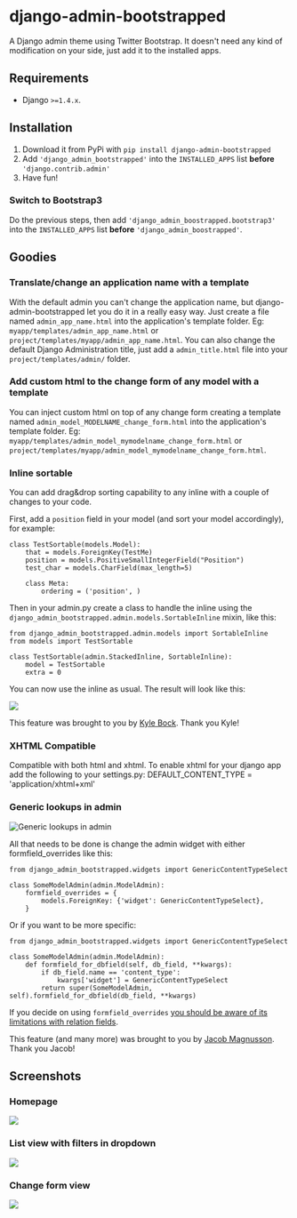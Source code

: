 django-admin-bootstrapped
=========================

A Django admin theme using Twitter Bootstrap. It doesn't need any kind of modification on your side, just add it to the installed apps.

## Requirements

* Django `>=1.4.x`.

## Installation

1. Download it from PyPi with `pip install django-admin-bootstrapped`
2. Add `'django_admin_bootstrapped'` into the `INSTALLED_APPS` list __before__ `'django.contrib.admin'`
3. Have fun!

### Switch to Bootstrap3

Do the previous steps, then add `'django_admin_boostrapped.bootstrap3'` into the `INSTALLED_APPS` list __before__ `'django_admin_boostrapped'`.

## Goodies

### Translate/change an application name with a template

With the default admin you can't change the application name, but django-admin-bootstrapped let you do it in a really easy way. Just create a file named `admin_app_name.html` into the application's template folder. Eg: `myapp/templates/admin_app_name.html` or `project/templates/myapp/admin_app_name.html`.
You can also change the default Django Administration title, just add a `admin_title.html` file into your `project/templates/admin/` folder.

### Add custom html to the change form of any model with a template

You can inject custom html on top of any change form creating a template named `admin_model_MODELNAME_change_form.html` into the application's template folder. Eg: `myapp/templates/admin_model_mymodelname_change_form.html` or `project/templates/myapp/admin_model_mymodelname_change_form.html`.

### Inline sortable

You can add drag&drop sorting capability to any inline with a couple of changes to your code.

First, add a `position` field in your model (and sort your model accordingly), for example:

    class TestSortable(models.Model):
        that = models.ForeignKey(TestMe)
        position = models.PositiveSmallIntegerField("Position")
        test_char = models.CharField(max_length=5)

        class Meta:
            ordering = ('position', )

Then in your admin.py create a class to handle the inline using the `django_admin_bootstrapped.admin.models.SortableInline` mixin, like this:

    from django_admin_bootstrapped.admin.models import SortableInline
    from models import TestSortable

    class TestSortable(admin.StackedInline, SortableInline):
        model = TestSortable
        extra = 0

You can now use the inline as usual. The result will look like this:

<img src="http://www.codingnot.es/static/screens/django_admin_bootstrapped_screen_inlines.png">

This feature was brought to you by [Kyle Bock](https://github.com/kwbock). Thank you Kyle!

### XHTML Compatible

Compatible with both html and xhtml.
To enable xhtml for your django app add the following to your settings.py:
DEFAULT_CONTENT_TYPE = 'application/xhtml+xml'

### Generic lookups in admin

<img src="https://a248.e.akamai.net/camo.github.com/2848fec376b4af6d6a08e2a3a7d575569115f998/687474703a2f2f692e696d6775722e636f6d2f766970547453732e706e67" alt="Generic lookups in admin">

All that needs to be done is change the admin widget with either formfield_overrides like this:

    from django_admin_bootstrapped.widgets import GenericContentTypeSelect

    class SomeModelAdmin(admin.ModelAdmin):
        formfield_overrides = {
            models.ForeignKey: {'widget': GenericContentTypeSelect},
        }

Or if you want to be more specific:

    from django_admin_bootstrapped.widgets import GenericContentTypeSelect

    class SomeModelAdmin(admin.ModelAdmin):
        def formfield_for_dbfield(self, db_field, **kwargs):
            if db_field.name == 'content_type':
                kwargs['widget'] = GenericContentTypeSelect
            return super(SomeModelAdmin, self).formfield_for_dbfield(db_field, **kwargs)

If you decide on using `formfield_overrides` [you should be aware of its limitations with relation fields](https://docs.djangoproject.com/en/dev/ref/contrib/admin/#django.contrib.admin.ModelAdmin.formfield_overrides).

This feature (and many more) was brought to you by [Jacob Magnusson](https://github.com/jmagnusson). Thank you Jacob!

## Screenshots

### Homepage

<img src="http://www.codingnot.es/static/screens/django_admin_bootstrapped_screen_v02_index.png">

### List view with filters in dropdown

<img src="http://www.codingnot.es/static/screens/django_admin_bootstrapped_screen_v02_list_filter.png">

### Change form view

<img src="http://www.codingnot.es/static/screens/django_admin_bootstrapped_screen_v02_change_form.png">

